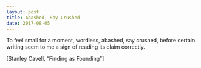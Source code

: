 ```yaml
---
layout: post
title: Abashed, Say Crushed
date: 2017-08-05
---
```


To feel small for a moment, wordless, abashed, say crushed, before certain writing seem to me a sign 
of reading its claim correctly.

[Stanley Cavell, “Finding as Founding”]

